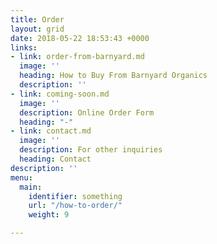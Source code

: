 ```yaml
---
title: Order
layout: grid
date: 2018-05-22 18:53:43 +0000
links:
- link: order-from-barnyard.md
  image: ''
  heading: How to Buy From Barnyard Organics
  description: ''
- link: coming-soon.md
  image: ''
  description: Online Order Form
  heading: "-"
- link: contact.md
  image: ''
  description: For other inquiries
  heading: Contact
description: ''
menu:
  main:
    identifier: something
    url: "/how-to-order/"
    weight: 9

---
```


